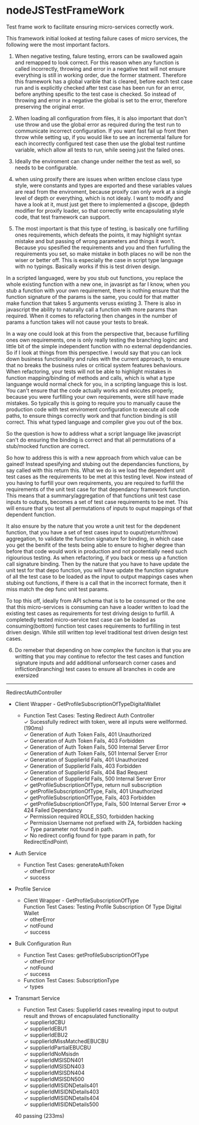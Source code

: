 # nodeJSTestFrameWork
Test frame work to facilitate ensuring micro-services correctly work.

This framework initial looked at testing failure cases of micro services, the following were the most important factors.

1. When negative testing, falure testing, errors can be swallowed again and remapped to look correct. For this reason
when any function is called incorrectly, throwing and error in a negative test will not ensure everything is still in working order, due the former statment. Therefore this framework has a global varible that is cleared, before each test case run and is explicitly checked after test case has been run for an error, before anything spesific to the test case is checked.
So instead of throwing and error in a negative the global is set to the error, therefore preserving the original error.

2. When loading all configuration from files, it is also important that don't use throw and use the global error as required during the test run to communicate incorrect configuration. If you want fast fail up front then throw while setting up, if you would like to see an incremental failure for each incorrectly configured test case then use the global test runtime variable, which allow all tests to run, while seeing just the failed ones.

3. Ideally the enviroment can change under neither the test as well, so needs to be configurable.

4. when using proxify there are issues when written enclose class type style, were constants and types are exported and these variables values are read from the enviroment, because proxify can only work at a single level of depth or everything,
which is not idealy. I want to modify and have a look at it, must just get there to implemented a @scope, @depth modifier
for proxify loader, so that correctly write encapsulating style code, that test framework can support.

5. The most important is that this type of testing, is basically one furfilling ones requirements,
which defeats the points, it may highlight syntax mistake and but passing of wrong parameters and things it won't.
Because you spesified the requirements and you and then furfulling the requirements you set, so make mistake in both places 
no will be non the wiser or better off. This is especially the case in script type language with no typings.
Basically works if this is test driven design.

In a scripted languaged, were by you stub out functions, you replace the whole existing function with a new one,
in javasript as far I know, when you stub a function with your own requirement, there is nothing ensure that  the function
signature of the params is the same, you could for that matter make function that takes 5 arguments veruss existing 3.
There is also in javascript the ability to naturally call a function with more params than required. When it comes to refactoring then changes in the number of params a function takes will not cause your tests to break.

In a way one could look at this from the perspective that, because furfilling ones own requirements, one is only really
testing the branching loginc and little bit of the simple independent function with no external depdendancies.
So if I look at things from this perspective. I would say that you can lock down business functionality and rules
with the current approach, to ensure that no breaks the business rules or critical system features behaviours.
When refactoring, your tests will not be able to highlight mistakes in function mapping/binding of methods and calls,
which is what a type languange would normal check for you, in a scripting language this is lost. You can't ensure that the code actually works and exicutes properly, because you were furfilling your own requirements, were still have made mistakes.
So typically this is going to require you to manually cause the production code with test enviroment configuration to execute all code paths, to ensure things correctly work and that function binding is still correct. This what typed language and compiler give you out of the box.

So the question is how to address what a script language like javascript can't do ensuring the binding is correct and that all permutations of a stub/mocked function are correct.



So how to address this is with a new approach from which value can be gained!
Instead spesifying and stubing out the dependancies functions, by say called with this return this.
What we do is we load the dependent unit test cases as the requirements to be met at this testing level.
Now instead of you having to furfill your own requirements, you are required to furfill the requirements of the unit test
case for that dependancy framework function. This means that a summary/aggregation of that functions unit test case inputs to outputs, becomes a set of test case requirements to be met. This will ensure that you test all permutations of inputs to ouput mappings of that dependent function. 

It also ensure by the nature that you wrote a unit test for the depdenent function, that you have a set of test cases input to ouput(return/throw) aggregation, to validate the function signature for binding, in which case you get the benifit of the tests being able to ensure to higher degree than before that code would work in production and not pootentially need such rigiourious testing. As when refactoring, if you back or mess up a function call signature binding. Then by the nature that you have to have update the unit test for that depo function, you will have update the function signature of all the test case to be loaded as the input to output mappings cases when stubing out functions, if there is a call that in the incorrect formate, then it miss match the dep func unit test params.

To top this off, ideally from API schema that is to be consumed or the one that this micro-services is consuming can have a loader written to load the existing test cases as requirements for test driving design to furfill.
A completedly tested micro-service test case can be loaded as consuming(bottom) function test cases requirements to furfilling in test driven design.
While still written top level traditional test driven design test cases.

6. Do remeber that depending on how complex the funciton is that you are writting that you may continue to refector the test cases and function signature inputs and add additional unforsearch corner cases and infliction(branching) test cases to ensure all branches in code are exersized


-----------------------------------------------------------------------


RedirectAuthController
- Client Wrapper - GetProfileSubscriptionOfTypeDigitalWallet
  - Function Test Cases: Testing Redirect Auth Controller\
        ✓ Sucessfully redirect with token, were all inputs were wellformed. (190ms)\
        ✓ Generation of Auth Token Fails, 401 Unauthorized\
        ✓ Generation of Auth Token Fails, 403 Forbidden\
        ✓ Generation of Auth Token Fails, 500 Internal Server Error\
        ✓ Generation of Auth Token Fails, 501 Internal Server Error\
        ✓ Generation of SupplierId Fails, 401 Unauthorized\
        ✓ Generation of SupplierId Fails, 403 Forbidden\
        ✓ Generation of SupplierId Fails, 404 Bad Request\
        ✓ Generation of SupplierId Fails, 500 Internal Server Error\
        ✓ getProfileSubscriptionOfType, return null subscription\
        ✓ getProfileSubscriptionOfType, Fails, 401 Unauthorized\
        ✓ getProfileSubscriptionOfType, Fails, 403 Forbidden\
        ✓ getProfileSubscriptionOfType, Fails, 500 Internal Server Error => 424 Failed Dependancy\
        ✓ Permission required ROLE_SSO, forbidden hacking\
        ✓ Permission Username not prefixed with ZA, forbidden hacking\
        ✓ Type parameter not found in path.\
        ✓ No redirect config found for type param in path, for RedirectEndPoint\

- Auth Service
  - Function Test Cases: generateAuthToken\
      ✓ otherError\
      ✓ success

- Profile Service
  - Client Wrapper - GetProfileSubscriptionOfType\
      Function Test Cases: Testing Profile Subscription Of Type Digital Wallet\
        ✓ otherError\
        ✓ notFound\
        ✓ success
- Bulk Configuration Run
  - Function Test Cases: getProfileSubscriptionOfType\
        ✓ otherError\
        ✓ notFound\
        ✓ success
  - Function Test Cases: SubscriptionType\
        ✓ types

- Transmart Service
    - Function Test Cases: SupplierId cases revealing input to output result and throws of encapsulated functionality\
      ✓ supplierIdCBU\
      ✓ supplierIdEBU1\
      ✓ supplierIdEBU2\
      ✓ supplierIdMissMatchedEBUCBU\
      ✓ supplierIdPartialEBUCBU\
      ✓ supplierIdNoMsisdn\
      ✓ supplierIdMSISDN401\
      ✓ supplierIdMSISDN403\
      ✓ supplierIdMSISDN404\
      ✓ supplierIdMSISDN500\
      ✓ supplierIdMISIDNDetails401\
      ✓ supplierIdMISIDNDetails403\
      ✓ supplierIdMISIDNDetails404\
      ✓ supplierIdMISIDNDetails500


  40 passing (233ms)
